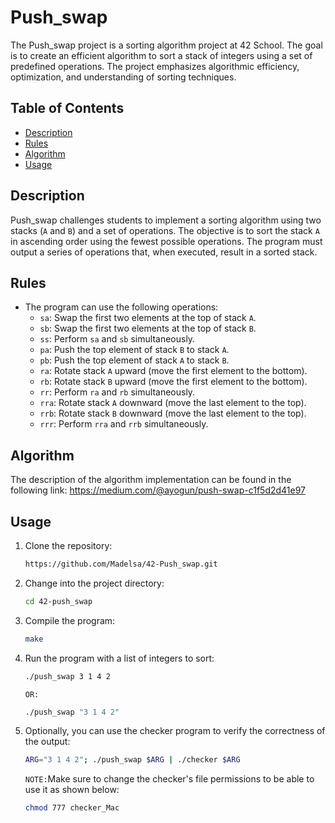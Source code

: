 # Push_swap

The Push_swap project is a sorting algorithm project at 42 School. The goal is to create an efficient algorithm to sort a stack of integers using a set of predefined operations. The project emphasizes algorithmic efficiency, optimization, and understanding of sorting techniques.

## Table of Contents

- [Description](#description)
- [Rules](#rules)
- [Algorithm](#algorithm)
- [Usage](#usage)

## Description

Push_swap challenges students to implement a sorting algorithm using two stacks (`A` and `B`) and a set of operations. The objective is to sort the stack `A` in ascending order using the fewest possible operations. The program must output a series of operations that, when executed, result in a sorted stack.

## Rules

- The program can use the following operations:
  - `sa`: Swap the first two elements at the top of stack `A`.
  - `sb`: Swap the first two elements at the top of stack `B`.
  - `ss`: Perform `sa` and `sb` simultaneously.
  - `pa`: Push the top element of stack `B` to stack `A`.
  - `pb`: Push the top element of stack `A` to stack `B`.
  - `ra`: Rotate stack `A` upward (move the first element to the bottom).
  - `rb`: Rotate stack `B` upward (move the first element to the bottom).
  - `rr`: Perform `ra` and `rb` simultaneously.
  - `rra`: Rotate stack `A` downward (move the last element to the top).
  - `rrb`: Rotate stack `B` downward (move the last element to the top).
  - `rrr`: Perform `rra` and `rrb` simultaneously.

## Algorithm

The description of the algorithm implementation can be found in the following link:
https://medium.com/@ayogun/push-swap-c1f5d2d41e97

## Usage

1. Clone the repository:

   ```bash
   https://github.com/Madelsa/42-Push_swap.git
   ```
   
2. Change into the project directory:
   
   ```bash
   cd 42-push_swap
   ```
   
3. Compile the program:

   ```bash
   make
   ```
   
4. Run the program with a list of integers to sort:

   ```bash
   ./push_swap 3 1 4 2
   ```
   `OR:`
   ```bash
   ./push_swap "3 1 4 2"
   ```

5. Optionally, you can use the checker program to verify the correctness of the output:

   ```bash
   ARG="3 1 4 2"; ./push_swap $ARG | ./checker $ARG
   ```
   `NOTE:`Make sure to change the checker's file permissions to be able to use it as shown below:
   ```bash
   chmod 777 checker_Mac
   ```
   
